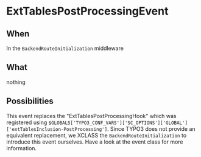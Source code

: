 # ExtTablesPostProcessingEvent

## When

In the `BackendRouteInitialization` middleware

## What

nothing

## Possibilities

This event replaces the "ExtTablesPostProcessingHook" which was registered using
`$GLOBALS['TYPO3_CONF_VARS']['SC_OPTIONS']['GLOBAL']['extTablesInclusion-PostProcessing']`.
Since TYPO3 does not provide an equivalent replacement, we XCLASS the `BackendRouteInitialization` to introduce this
event ourselves. Have a look at the event class for more information.
